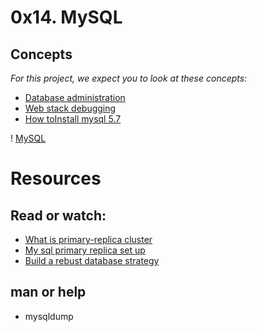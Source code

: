 # 0x14. MySQL

## Concepts

*For this project, we expect you to look at these concepts:*

* [Database administration](https://intranet.alxswe.com/concepts/49)
* [Web stack debugging](https://intranet.alxswe.com/concepts/68)
* [How toInstall mysql 5.7](https://dev.mysql.com/doc/refman/5.7/en/checking-gpg-signature.html)

! [MySQL](https://s3.amazonaws.com/intranet-projects-files/holbertonschool-sysadmin_devops/280/KkrkDHT.png)

# Resources

## Read or watch:

* [What is primary-replica cluster](https://www.digitalocean.com/community/tutorials/how-to-choose-a-redundancy-plan-to-ensure-high-availability#sql-replication)
* [My sql primary replica set up](https://www.digitalocean.com/community/tutorials/how-to-set-up-replication-in-mysql)
* [Build a rebust database strategy](https://www.databasejournal.com/ms-sql/developing-a-sql-server-backup-strategy/)

## man or help

* mysqldump
